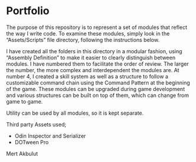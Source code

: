 # Portfolio

The purpose of this repository is to represent a set of modules that reflect the way I write code.
To examine these modules, simply look in the “Assets/Scripts” file directory, following the instructions below.

I have created all the folders in this directory in a modular fashion, using “Assembly Definition” to make it easier to clearly distinguish between modules.
I have numbered them to facilitate the order of review.
The larger the number, the more complex and interdependent the modules are.
At number 4, I created a skill system as well as a structure to follow a customizable command chain using the Command Pattern at the beginning of the game.
These modules can be upgraded during game development and various structures can be built on top of them, which can change from game to game.

Utility can be used by all modules, so it is kept separate.

Third party Assets used;

- Odin Inspector and Serializer
- DOTween Pro

Mert Akbulut
